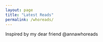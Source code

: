 ```yaml
---
layout: page
title: "Latest Reads"
permalink: /whoreads/
---
```


Inspired by my dear friend @annawhoreads